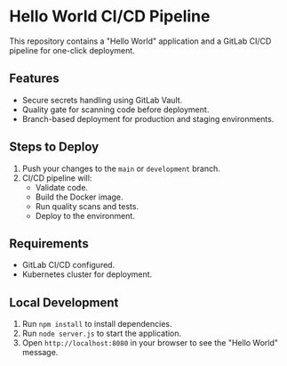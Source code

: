 # Hello World CI/CD Pipeline

This repository contains a "Hello World" application and a GitLab CI/CD pipeline for one-click deployment.

## Features
- Secure secrets handling using GitLab Vault.
- Quality gate for scanning code before deployment.
- Branch-based deployment for production and staging environments.

## Steps to Deploy
1. Push your changes to the `main` or `development` branch.
2. CI/CD pipeline will:
   - Validate code.
   - Build the Docker image.
   - Run quality scans and tests.
   - Deploy to the environment.

## Requirements
- GitLab CI/CD configured.
- Kubernetes cluster for deployment.

## Local Development
1. Run `npm install` to install dependencies.
2. Run `node server.js` to start the application.
3. Open `http://localhost:8080` in your browser to see the "Hello World" message.
